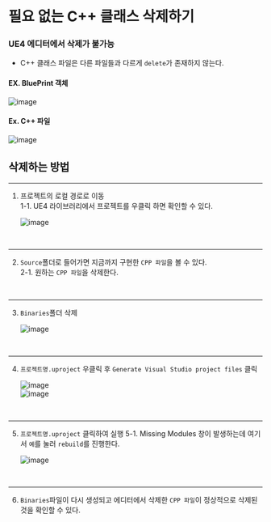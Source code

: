 
필요 없는 C++ 클래스 삭제하기
===

### UE4 에디터에서 삭제가 불가능
- C++ 클래스 파일은 다른 파일들과 다르게 `delete`가 존재하지 않는다.

<div align="left">
  
  #### EX. BluePrint 객체
  
  ![image](https://user-images.githubusercontent.com/48194683/135014199-f8b615c9-3a4d-41c3-9a0c-5f8b91d8601e.png)
  
  #### Ex. C++ 파일  
  ![image](https://user-images.githubusercontent.com/48194683/135014250-31fdd5f5-02c2-464c-b5c0-7b56a12cb545.png)

  </div>

## 삭제하는 방법

***

1. 프로젝트의 로컬 경로로 이동  
  1-1. UE4 라이브러리에서 프로젝트를 우클릭 하면 확인할 수 있다.  
  
    ![image](https://user-images.githubusercontent.com/48194683/135014568-b6cfbd6f-e6cb-4797-b1d5-c9fbfa0602be.png)  
<br>

***

2. `Source`폴더로 들어가면 지금까지 구현한 `CPP 파일`을 볼 수 있다.  
  2-1. 원하는 `CPP 파일`을 삭제한다.
<br>

***

3. `Binaries`폴더 삭제  

    ![image](https://user-images.githubusercontent.com/48194683/135015724-818f0f08-d7cc-422f-856d-25d88e4ad164.png)  
<br>

***

4. `프로젝트명.uproject` 우클릭 후 `Generate Visual Studio project files` 클릭  

    ![image](https://user-images.githubusercontent.com/48194683/135015050-69744509-721f-4346-ad5a-c99bc0ebdcac.png)    
    ![image](https://user-images.githubusercontent.com/48194683/135014994-f57226ee-b35b-4bd5-88f4-9697b7304b05.png)  
<br>

***

5. `프로젝트명.uproject` 클릭하여 실행
  5-1. Missing Modules 창이 발생하는데 여기서 `예`를 눌러 `rebuild`를 진행한다.  
  
    ![image](https://user-images.githubusercontent.com/48194683/135015239-c18da9c9-1ece-4d94-8b8d-163af0a37ffb.png)
<br>

***

6. `Binaries`파일이 다시 생성되고 에디터에서 삭제한 `CPP 파일`이 정상적으로 삭제된 것을 확인할 수 있다.

